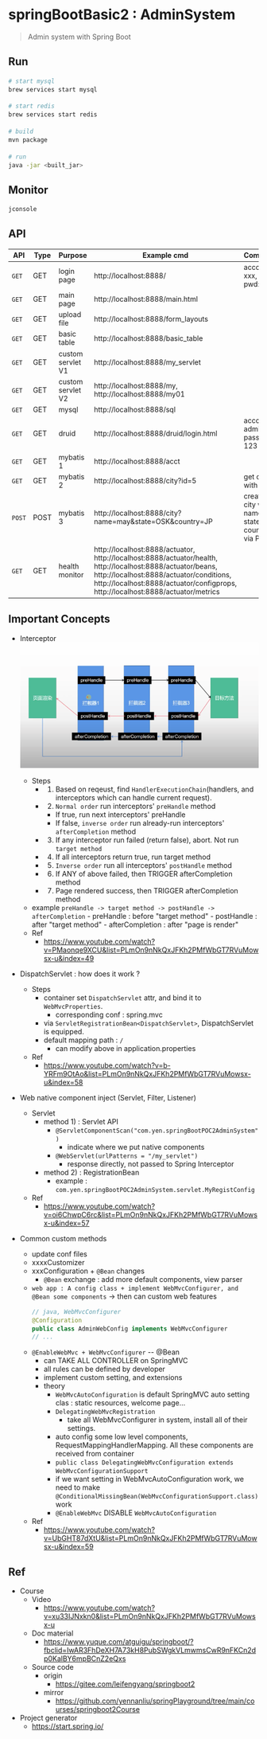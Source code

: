 # springBootBasic2 : AdminSystem
> Admin system with Spring Boot

## Run
```bash
# start mysql
brew services start mysql

# start redis
brew services start redis

# build
mvn package

# run
java -jar <built_jar>
```

## Monitor
```bash
jconsole
```

## API

| API | Type | Purpose | Example cmd | Comment|
| ----- | -------- | ---- | ----- | ---- |
| `GET` | GET | login page | http://localhost:8888/ |account: xxx, pwd:123|
| `GET` | GET | main page | http://localhost:8888/main.html ||
| `GET` | GET | upload file | http://localhost:8888/form_layouts ||
| `GET` | GET | basic table | http://localhost:8888/basic_table ||
| `GET` | GET | custom servlet V1 | http://localhost:8888/my_servlet ||
| `GET` | GET | custom servlet V2 | http://localhost:8888/my, http://localhost:8888/my01 ||
| `GET` | GET | mysql | http://localhost:8888/sql ||
| `GET` | GET | druid  | http://localhost:8888/druid/login.html |account : admin, pass : 123|
| `GET` | GET | mybatis 1 | http://localhost:8888/acct ||
| `GET` | GET | mybatis 2 | http://localhost:8888/city?id=5 | get city with id
| `POST` | POST | mybatis 3 | http://localhost:8888/city?name=may&state=OSK&country=JP|create city with name, state, country via POST
| `GET` | GET | health monitor | http://localhost:8888/actuator, <br> http://localhost:8888/actuator/health, <br> http://localhost:8888/actuator/beans, <br> http://localhost:8888/actuator/conditions, <br> http://localhost:8888/actuator/configprops, <br> http://localhost:8888/actuator/metrics||

## Important Concepts

- Interceptor
    <img src ="https://github.com/yennanliu/SpringPlayground/blob/main/springBootBasic2AdminSystem/doc/pic/interceptor1.png">
    - Steps
        - 1. Based on reqeust, find `HandlerExecutionChain`(handlers, and interceptors which can handle current request).
        - 2. `Normal order` run interceptors' `preHandle` method
            - If true, run next interceptors' preHandle
            - If false, `inverse order` run already-run interceptors' `afterCompletion` method
        - 3. If any interceptor run failed (return false), abort. Not run `target method`
        - 4. If all interceptors return true, run target method
        - 5. `Inverse order` run all interceptors' `postHandle` method
        - 6. If ANY of above failed, then TRIGGER afterCompletion method
        - 7. Page rendered success, then TRIGGER afterCompletion method
    - example
        `preHandle -> target method -> postHandle -> afterCompletion`
            - preHandle : before "target method"
            - postHandle : after "target method"
            - afterCompletion : after "page is render"
    - Ref
        - https://www.youtube.com/watch?v=PMaonqe9XCU&list=PLmOn9nNkQxJFKh2PMfWbGT7RVuMowsx-u&index=49
- DispatchServlet : how does it work ?
    - Steps
        - container set `DispatchServlet` attr, and bind it to `WebMvcProperties`.
            - corresponding conf : spring.mvc
        - via `ServletRegistrationBean<DispatchServlet>`, DispatchServlet is equipped.
        - default mapping path : `/`
            - can modify above in application.properties
    - Ref
        - https://www.youtube.com/watch?v=b-YRFm9OtAo&list=PLmOn9nNkQxJFKh2PMfWbGT7RVuMowsx-u&index=58
- Web native component inject (Servlet, Filter, Listener)
    - Servlet
        - method 1) : Servlet API
            - `@ServletComponentScan("com.yen.springBootPOC2AdminSystem")`
                - indicate where we put native components
            - `@WebServlet(urlPatterns = "/my_servlet")`
                - response directly, not passed to Spring Interceptor
        - method 2) : RegistrationBean
            - example : `com.yen.springBootPOC2AdminSystem.servlet.MyRegistConfig`
    - Ref
        - https://www.youtube.com/watch?v=oi6ChwpC6rc&list=PLmOn9nNkQxJFKh2PMfWbGT7RVuMowsx-u&index=57

- Common custom methods
    - update conf files
    - xxxxCustomizer
    - xxxConfiguration + `@Bean` changes
        - `@Bean` exchange : add more default components, view parser
    -  `web app : A config class + implement WebMvcConfigurer, and @Bean some components` -> then can custom web features
        ```java
        // java, WebMvcConfigurer
        @Configuration
        public class AdminWebConfig implements WebMvcConfigurer 
        // ...
        ```
    - `@EnableWebMvc + WebMvcConfigurer` -- @Bean
        - can TAKE ALL CONTROLLER on SpringMVC
        - all rules can be defined by developer
        - implement custom setting, and extensions
        - theory
            - `WebMvcAutoConfiguration` is default SpringMVC auto setting clas : static resources, welcome page...
            - `DelegatingWebMvcRegistration`
                - take all WebMvcConfigurer in system, install all of their settings.
            - auto config some low level components, RequestMappingHandlerMapping. All these components are received from container
            - `public class DelegatingWebMvcConfiguration extends WebMvcConfigurationSupport`
            - if we want setting in WebMvcAutoConfiguration work, we need to make `@ConditionalMissingBean(WebMvcConfigurationSupport.class)` work
            - `@EnableWebMvc` DISABLE `WebMvcAutoConfiguration`
    - Ref
        - https://www.youtube.com/watch?v=UbGHT87dXtU&list=PLmOn9nNkQxJFKh2PMfWbGT7RVuMowsx-u&index=59

## Ref

- Course
    - Video
        - https://www.youtube.com/watch?v=xu33IJNxkn0&list=PLmOn9nNkQxJFKh2PMfWbGT7RVuMowsx-u
    - Doc material
        - https://www.yuque.com/atguigu/springboot/?fbclid=IwAR3FhDeXH7A73kH8PubSWgkVLmwmsCwR9nFKCn2dp0KalBY6mpBCnZ2eQxs
    - Source code
        - origin
            - https://gitee.com/leifengyang/springboot2
        - mirror
            - https://github.com/yennanliu/springPlayground/tree/main/courses/springboot2Course
- Project generator
    - https://start.spring.io/